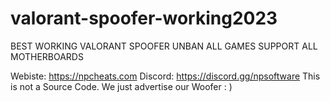 # valorant-spoofer-working2023
BEST WORKING VALORANT SPOOFER UNBAN ALL GAMES SUPPORT ALL MOTHERBOARDS

Webiste: https://npcheats.com
Discord: https://discord.gg/npsoftware
This is not a Source Code. We just advertise our Woofer : )
